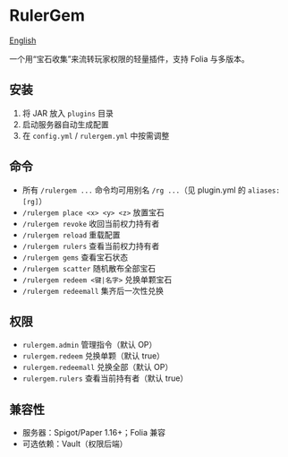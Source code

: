 # RulerGem

[English](README_en.md)

一个用“宝石收集”来流转玩家权限的轻量插件，支持 Folia 与多版本。

## 安装
1. 将 JAR 放入 `plugins` 目录
2. 启动服务器自动生成配置
3. 在 `config.yml` / `rulergem.yml` 中按需调整

## 命令
- 所有 `/rulergem ...` 命令均可用别名 `/rg ...`（见 plugin.yml 的 `aliases: [rg]`）
- `/rulergem place <x> <y> <z>` 放置宝石
- `/rulergem revoke` 收回当前权力持有者
- `/rulergem reload` 重载配置
- `/rulergem rulers` 查看当前权力持有者
- `/rulergem gems` 查看宝石状态
- `/rulergem scatter` 随机散布全部宝石
- `/rulergem redeem <键|名字>` 兑换单颗宝石
- `/rulergem redeemall` 集齐后一次性兑换

## 权限
- `rulergem.admin` 管理指令（默认 OP）
- `rulergem.redeem` 兑换单颗（默认 true）
- `rulergem.redeemall` 兑换全部（默认 OP）
- `rulergem.rulers` 查看当前持有者（默认 true）

## 兼容性
- 服务器：Spigot/Paper 1.16+；Folia 兼容
- 可选依赖：Vault（权限后端）
